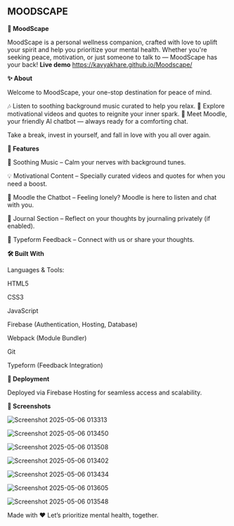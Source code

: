**MOODSCAPE**
-------------------------------------------------------------------------------------------------------------------------------------------------------------------------------------------------------------------

**🌈 MoodScape**


MoodScape is a personal wellness companion, crafted with love to uplift your spirit and help you prioritize your mental health. Whether you're seeking peace, motivation, or just someone to talk to — MoodScape has your back!
**Live demo**  https://kavyakhare.github.io/Moodscape/

**✨ About**

Welcome to MoodScape, your one-stop destination for peace of mind.

🎶 Listen to soothing background music curated to help you relax.
🎥 Explore motivational videos and quotes to reignite your inner spark.
💬 Meet Moodle, your friendly AI chatbot — always ready for a comforting chat.

Take a break, invest in yourself, and fall in love with you all over again.

**🧠 Features**

🎵 Soothing Music – Calm your nerves with background tunes.

💡 Motivational Content – Specially curated videos and quotes for when you need a boost.

🤖 Moodle the Chatbot – Feeling lonely? Moodle is here to listen and chat with you.

📒 Journal Section – Reflect on your thoughts by journaling privately (if enabled).

💌 Typeform Feedback – Connect with us or share your thoughts.

**🛠️ Built With**

Languages & Tools:

HTML5

CSS3

JavaScript

Firebase (Authentication, Hosting, Database)

Webpack (Module Bundler)

Git

Typeform (Feedback Integration)

**🚀 Deployment**

Deployed via Firebase Hosting for seamless access and scalability.

**📸 Screenshots**

![Screenshot 2025-05-06 013313](https://github.com/user-attachments/assets/785d9f80-df0a-4a64-9dcf-77519d502591)

![Screenshot 2025-05-06 013450](https://github.com/user-attachments/assets/b1509dab-bf3f-430f-9769-64af7bab7f7c)

![Screenshot 2025-05-06 013508](https://github.com/user-attachments/assets/99cae4b8-2ecd-40ab-97f0-44619c803dcf)

![Screenshot 2025-05-06 013402](https://github.com/user-attachments/assets/2db388b2-fb6e-4d87-8206-ea3a1360035c)

![Screenshot 2025-05-06 013434](https://github.com/user-attachments/assets/90753190-0df8-42df-ae10-db4c250c2de1)

![Screenshot 2025-05-06 013605](https://github.com/user-attachments/assets/80148dae-415b-45c6-b49d-6f1eb414b8c4)


![Screenshot 2025-05-06 013548](https://github.com/user-attachments/assets/ba199630-ddfd-40d0-b033-070d4ed10630)

Made with ❤️
Let’s prioritize mental health, together.















